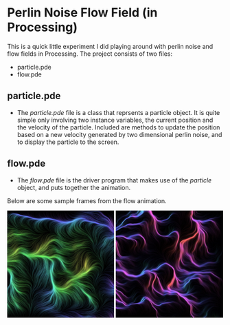 # Perlin Noise Flow Field (in Processing)

This is a quick little experiment I did playing around with perlin noise and flow fields in Processing. 
The project consists of two files:

- particle.pde
- flow.pde

## particle.pde
- The _particle.pde_ file is a class that reprsents a particle object. It is quite simple only involving two instance variables, the current position and the velocity of the particle. Included are methods to update the position based on a new velocity generated by two dimensional perlin noise, and to display the particle to the screen. 

## flow.pde
- The _flow.pde_ file is the driver program that makes use of the _particle_ object, and puts together the animation. 
 
Below are some sample frames from the flow animation.

<p float="left" >
  <img src="images/exampleOne.jpeg" width="49.5%" />
  <img src="images/exampleTwo.jpeg" width="49.5%" /> 
</p>
